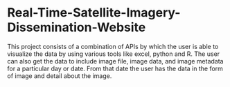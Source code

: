 # Real-Time-Satellite-Imagery-Dissemination-Website
This project consists of a combination of APIs by which the user is able to visualize the data  by using various tools like excel, python and R. The user can also get the data to include  image file, image data, and image metadata for a particular day or date. From that date the  user has the data in the form of image and detail about the image. 
